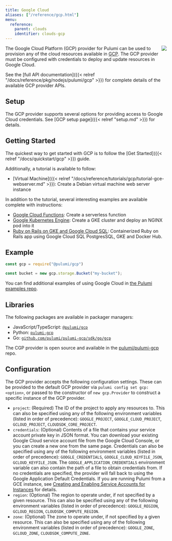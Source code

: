 ```yaml
---
title: Google Cloud
aliases: ["/reference/gcp.html"]
menu:
  reference:
    parent: clouds
    identifier: clouds-gcp
---
```


<img src="/images/docs/quickstart/gcp-purple.png" align="right">

The Google Cloud Platform (GCP) provider for Pulumi can be used to provision any of the cloud resources available in [GCP](https://cloud.google.com/).  The GCP provider must be configured with credentials to deploy and update resources in Google Cloud.

See the [full API documentation]({{< relref "/docs/reference/pkg/nodejs/pulumi/gcp" >}}) for complete details of the available GCP provider APIs.

## Setup

The GCP provider supports several options for providing access to Google Cloud credentials.  See [GCP setup page]({{< relref "setup.md" >}}) for details.

## Getting Started

The quickest way to get started with GCP is to follow the [Get Started]({{< relref "/docs/quickstart/gcp" >}}) guide.

Additionally, a tutorial is available to follow:

* [Virtual Machine]({{< relref "/docs/reference/tutorials/gcp/tutorial-gce-webserver.md" >}}): Create a Debian virtual machine web server instance

In addition to the tutorial, several interesting examples are available complete with instructions:

* [Google Cloud Functions](https://github.com/pulumi/examples/tree/master/gcp-ts-functions): Create a serverless function
* [Google Kubernetes Engine](https://github.com/pulumi/examples/tree/master/gcp-ts-gke): Create a GKE cluster and deploy an NGINX pod into it
* [Ruby on Rails on GKE and Google Cloud SQL](https://github.com/pulumi/examples/tree/master/gcp-ts-k8s-ruby-on-rails-postgresql): Containerized Ruby on Rails app using Google Cloud SQL PostgresSQL, GKE and Docker Hub.

## Example

```javascript
const gcp = require("@pulumi/gcp")

const bucket = new gcp.storage.Bucket("my-bucket");
```

You can find additional examples of using Google Cloud in
[the Pulumi examples repo](https://github.com/pulumi/examples).

## Libraries

The following packages are available in packager managers:

* JavaScript/TypeScript: [`@pulumi/gcp`](https://www.npmjs.com/package/@pulumi/gcp)
* Python: [`pulumi-gcp`](https://pypi.org/project/pulumi-gcp/)
* Go: [`github.com/pulumi/pulumi-gcp/sdk/go/gcp`](https://github.com/pulumi/pulumi-gcp)

The CGP provider is open source and available in the [pulumi/pulumi-gcp](https://github.com/pulumi/pulumi-gcp) repo. 

## Configuration

The GCP provider accepts the following configuration settings.  These can be provided to the default GCP provider via `pulumi config set gcp:<option>`, or passed to the constructor of `new gcp.Provider` to construct a specific instance of the GCP provider.

* `project`: (Required) The ID of the project to apply any resources to. This can also be specified using any of the following environment variables (listed in order of precedence): `GOOGLE_PROJECT`, `GOOGLE_CLOUD_PROJECT`, `GCLOUD_PROJECT`, `CLOUDSDK_CORE_PROJECT`.
* `credentials`: (Optional) Contents of a file that contains your service account private key in JSON format. You can download your existing Google Cloud service account file from the Google Cloud Console, or you can create a new one from the same page. Credentials can also be specified using any of the following environment variables (listed in order of precedence): `GOOGLE_CREDENTIALS`, `GOOGLE_CLOUD_KEYFILE_JSON`, `GCLOUD_KEYFILE_JSON`. The `GOOGLE_APPLICATION_CREDENTIALS` environment variable can also contain the path of a file to obtain credentials from. If no credentials are specified, the provider will fall back to using the Google Application Default Credentials. If you are running Pulumi from a GCE instance, see [Creating and Enabling Service Accounts for Instances](https://cloud.google.com/compute/docs/access/create-enable-service-accounts-for-instances) for details.
* `region`: (Optional) The region to operate under, if not specified by a given resource. This can also be specified using any of the following environment variables (listed in order of precedence): `GOOGLE_REGION`, `GCLOUD_REGION`, `CLOUDSDK_COMPUTE_REGION`.
* `zone`: (Optional) The zone to operate under, if not specified by a given resource.  This can also be specified using any of the following environment variables (listed in order of precedence): `GOOGLE_ZONE`, `GCLOUD_ZONE`, `CLOUDSDK_COMPUTE_ZONE`.

